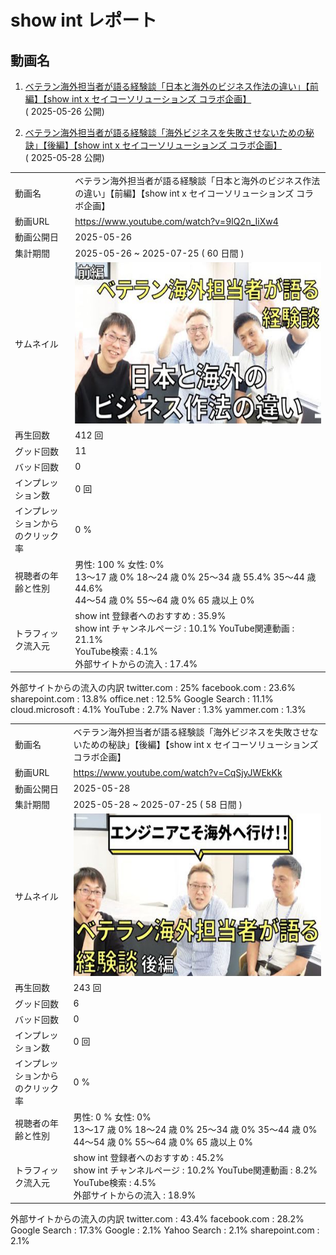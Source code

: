 # show int レポート

## 動画名


1. [ベテラン海外担当者が語る経験談「日本と海外のビジネス作法の違い」【前編】【show int x セイコーソリューションズ コラボ企画】](https://www.youtube.com/watch?v=9lQ2n_IiXw4)  
 ( 2025-05-26 公開)

1. [ベテラン海外担当者が語る経験談「海外ビジネスを失敗させないための秘訣」【後編】【show int x セイコーソリューションズ コラボ企画】](https://www.youtube.com/watch?v=CqSjyJWEkKk)  
 ( 2025-05-28 公開)



|||
|---|---|
|動画名|ベテラン海外担当者が語る経験談「日本と海外のビジネス作法の違い」【前編】【show int x セイコーソリューションズ コラボ企画】|
|動画URL|https://www.youtube.com/watch?v=9lQ2n_IiXw4|
|動画公開日|2025-05-26|
|集計期間|2025-05-26 ~ 2025-07-25 ( 60 日間 ) |
|サムネイル|<img src="images/thumbnail_9lQ2n_IiXw4_trim.jpg">|
|再生回数|412 回|
|グッド回数|11|
|バッド回数|0|
|インプレッション数| 0 回|
|インプレッションからのクリック率| 0 %|
|視聴者の年齢と性別| 男性: 100 %  女性: 0%<br>13～17 歳 0%        18～24 歳 0%        25～34 歳 55.4%        35～44 歳 44.6%<br>44～54 歳 0%        55～64 歳 0%        65 歳以上 0% |
|トラフィック流入元|show int 登録者へのおすすめ : 35.9% <br> show int チャンネルページ : 10.1% YouTube関連動画 : 21.1%  <br> YouTube検索 : 4.1% <br> 外部サイトからの流入 : 17.4%|

外部サイトからの流入の内訳
    twitter.com : 25%
    facebook.com : 23.6%
    sharepoint.com : 13.8%
    office.net : 12.5%
    Google Search : 11.1%
    cloud.microsoft : 4.1%
    YouTube : 2.7%
    Naver : 1.3%
    yammer.com : 1.3%

<div style="page-break-before:always"></div>

|||
|---|---|
|動画名|ベテラン海外担当者が語る経験談「海外ビジネスを失敗させないための秘訣」【後編】【show int x セイコーソリューションズ コラボ企画】|
|動画URL|https://www.youtube.com/watch?v=CqSjyJWEkKk|
|動画公開日|2025-05-28|
|集計期間|2025-05-28 ~ 2025-07-25 ( 58 日間 ) |
|サムネイル|<img src="images/thumbnail_CqSjyJWEkKk_trim.jpg">|
|再生回数|243 回|
|グッド回数|6|
|バッド回数|0|
|インプレッション数| 0 回|
|インプレッションからのクリック率| 0 %|
|視聴者の年齢と性別| 男性: 0 %  女性: 0%<br>13～17 歳 0%        18～24 歳 0%        25～34 歳 0%        35～44 歳 0%<br>44～54 歳 0%        55～64 歳 0%        65 歳以上 0% |
|トラフィック流入元|show int 登録者へのおすすめ : 45.2% <br> show int チャンネルページ : 10.2% YouTube関連動画 : 8.2%  <br> YouTube検索 : 4.5% <br> 外部サイトからの流入 : 18.9%|

外部サイトからの流入の内訳
    twitter.com : 43.4%
    facebook.com : 28.2%
    Google Search : 17.3%
    Google : 2.1%
    Yahoo Search : 2.1%
    sharepoint.com : 2.1%

<div style="page-break-before:always"></div>

